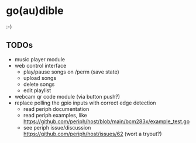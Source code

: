 # go(au)dible

:-)

## TODOs

* music player module
* web control interface
  * play/pause songs on /perm (save state)
  * upload songs
  * delete songs
  * edit playlist
* webcam qr code module (via button push?)
* replace polling the gpio inputs with correct edge detection
  * read periph documentation
  * read periph examples, like https://github.com/periph/host/blob/main/bcm283x/example_test.go
  * see periph issue/discussion https://github.com/periph/host/issues/62 (wort a tryout?)
